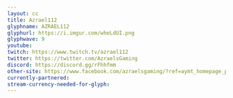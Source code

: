 ```yaml
---
layout: cc
title: Azrael112
glyphname: AZRAEL112
glyphurl: https://i.imgur.com/wheLdUI.png
glyphwave: 9
youtube: 
twitch: https://www.twitch.tv/azrael112
twitter: https://twitter.com/AzraelsGaming
discord: https://discord.gg/rFhhfmm
other-site: https://www.facebook.com/azraelsgaming/?ref=aymt_homepage_panel
currently-partnered: 
stream-currency-needed-for-glyph: 
---
```


